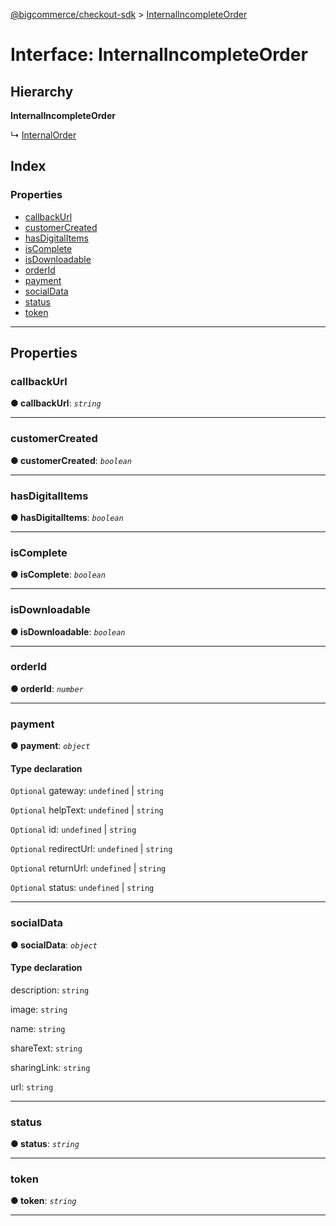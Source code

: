 [@bigcommerce/checkout-sdk](../README.md) > [InternalIncompleteOrder](../interfaces/internalincompleteorder.md)

# Interface: InternalIncompleteOrder

## Hierarchy

**InternalIncompleteOrder**

↳  [InternalOrder](internalorder.md)

## Index

### Properties

* [callbackUrl](internalincompleteorder.md#callbackurl)
* [customerCreated](internalincompleteorder.md#customercreated)
* [hasDigitalItems](internalincompleteorder.md#hasdigitalitems)
* [isComplete](internalincompleteorder.md#iscomplete)
* [isDownloadable](internalincompleteorder.md#isdownloadable)
* [orderId](internalincompleteorder.md#orderid)
* [payment](internalincompleteorder.md#payment)
* [socialData](internalincompleteorder.md#socialdata)
* [status](internalincompleteorder.md#status-1)
* [token](internalincompleteorder.md#token)

---

## Properties

<a id="callbackurl"></a>

###  callbackUrl

**● callbackUrl**: *`string`*

___
<a id="customercreated"></a>

###  customerCreated

**● customerCreated**: *`boolean`*

___
<a id="hasdigitalitems"></a>

###  hasDigitalItems

**● hasDigitalItems**: *`boolean`*

___
<a id="iscomplete"></a>

###  isComplete

**● isComplete**: *`boolean`*

___
<a id="isdownloadable"></a>

###  isDownloadable

**● isDownloadable**: *`boolean`*

___
<a id="orderid"></a>

###  orderId

**● orderId**: *`number`*

___
<a id="payment"></a>

###  payment

**● payment**: *`object`*

#### Type declaration

`Optional`  gateway: `undefined` |
`string`

`Optional`  helpText: `undefined` |
`string`

`Optional`  id: `undefined` |
`string`

`Optional`  redirectUrl: `undefined` |
`string`

`Optional`  returnUrl: `undefined` |
`string`

`Optional`  status: `undefined` |
`string`

___
<a id="socialdata"></a>

###  socialData

**● socialData**: *`object`*

#### Type declaration

[key: `string`]: `object`

 description: `string`

 image: `string`

 name: `string`

 shareText: `string`

 sharingLink: `string`

 url: `string`

___
<a id="status-1"></a>

###  status

**● status**: *`string`*

___
<a id="token"></a>

###  token

**● token**: *`string`*

___


